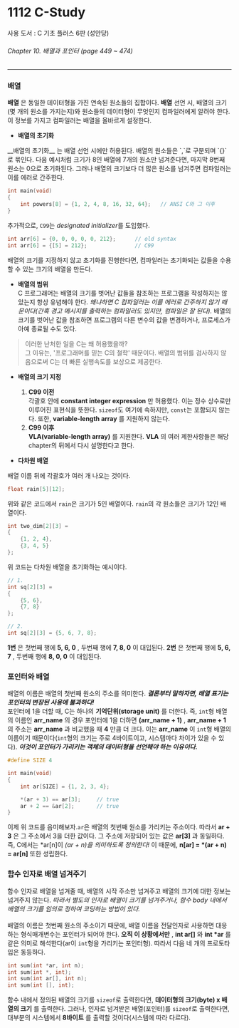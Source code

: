# 1112 C-Study
사용 도서 : C 기초 플러스 6판 (성안당)

###### Chapter 10. 배열과 포인터 (page 449 ~ 474)
<hr>

### 배열

__배열__ 은 동일한 데이터형을 가진 연속된 원소들의 집합이다. __배열__ 선언 시, 배열의 크기(몇 개의 원소를 가지는지)와 원소들의 데이터형이 무엇인지 컴파일러에게 알려야 한다. 이 정보를 가지고 컴파일러는 배열을 올바르게 설정한다. 

- __배열의 초기화__<br>
<p>
__배열의 초기화__ 는 배열 선언 시에만 허용된다. 배열의 원소들은 `,`로 구분되며 `{}`로 묶인다. 다음 예시처럼 크기가 8인 배열에 7개의 원소만 넘겨준다면, 마지막 8번째 원소는 0으로 초기화된다. 그러나 배열의 크기보다 더 많은 원소를 넘겨주면 컴파일러는 이를 에러로 간주한다.

```c
int main(void)
{
    int powers[8] = {1, 2, 4, 8, 16, 32, 64};   // ANSI C와 그 이후
}
```

추가적으로, `C99`는 *designated initializer*를 도입했다. 

```c
int arr[6] = {0, 0, 0, 0, 0, 212};      // old syntax
int arr[6] = {[5] = 212};               // C99
```

배열의 크기를 지정하지 않고 초기화를 진행한다면, 컴파일러는 초기화되는 값들을 수용할 수 있는 크기의 배열을 만든다. 
<p>

- __배열의 범위__<br>
C 프로그래머는 배열의 크기를 벗어난 값들을 참조하는 프로그램을 작성하지는 않았는지 항상 유념해야 한다. *왜냐하면 C 컴파일러는 이를 에러로 간주하지 않기 때문이다(간혹 경고 메시지를 출력하는 컴파일러도 있지만, 컴파일은 잘 된다).* 배열의 크기를 벗어난 값을 참조하면 프로그램의 다른 변수의 값을 변경하거나, 프로세스가 아예 종료될 수도 있다.<br>

>이러한 난처한 일을 C는 왜 허용했을까?<br>
>그 이유는, '프로그래머를 믿는 C의 철학' 때문이다. 배열의 범위를 검사하지 않음으로써 C는 더 빠른 실행속도를 보상으로 제공한다.<br>

- __배열의 크기 지정__<br>
    1. __C99 이전__<br>
        각괄호 안에 __constant integer expression__ 만 허용했다. 이는 정수 상수로만 이루어진 표현식을 뜻한다. `sizeof`도 여기에 속하지만, `const`는 포함되지 않는다. 또한, __variable-length array__ 를 지원하지 않는다.
    2. __C99 이후__<br>
        __VLA(variable-length array)__ 를 지원한다. __VLA__ 의 여러 제한사항들은 해당 chapter의 뒤에서 다시 설명한다고 한다.

- __다차원 배열__<br>
<p>
배열 이름 뒤에 각괄호가 여러 개 나오는 것이다. 

```c
float rain[5][12];
```

위와 같은 코드에서 `rain`은 크기가 5인 배열이다. `rain`의 각 원소들은 크기가 12인 배열이다. 

```c
int two_dim[2][3] = 
{
    {1, 2, 4},
    {3, 4, 5}
};
```

위 코드는 다차원 배열을 초기화하는 예시이다. 

```c
// 1.
int sq[2][3] = 
{
    {5, 6},
    {7, 8}
};

// 2.
int sq[2][3] = {5, 6, 7, 8};
```

__1번__ 은 첫번째 행에 __5, 6, 0__ , 두번째 행에 __7, 8, 0__ 이 대입된다. __2번__ 은 첫번째 행에 __5, 6, 7__ , 두번째 행에 __8, 0, 0__ 이 대입된다. 
<p>


### 포인터와 배열

배열의 이름은 배열의 첫번째 원소의 주소를 의미한다. __*결론부터 말하자면, 배열 표기는 포인터의 변장된 사용에 불과하다!*__ <br>
포인터에 1을 더할 때, C는 하나의 __기억단위(storage unit)__ 를 더한다. 즉, `int`형 배열의 이름인 __arr_name__ 의 경우 포인터에 1을 더하면 __(arr_name + 1)__ , __arr_name + 1__ 의 주소는 __arr_name__ 과 비교했을 때 __4__ 만큼 더 크다. 이는 __arr_name__ 이 `int`형 배열의 이름이기 때문이다(`int`형의 크기는 주로 4바이트이고, 시스템마다 차이가 있을 수 있다). __*이것이 포인터가 가리키는 객체의 데이터형을 선언해야 하는 이유이다.*__

```c
#define SIZE 4

int main(void)
{
    int ar[SIZE] = {1, 2, 3, 4};

    *(ar + 3) == ar[3];     // true
    ar + 2 == &ar[2];       // true
}
```

이제 위 코드를 음미해보자.`ar`은 배열의 첫번째 원소를 가리키는 주소이다. 따라서 __ar + 3__ 은 그 주소에서 3을 더한 값이다. 그 주소에 저장되어 있는 값은 __ar[3]__ 과 동일하다. 즉, C에서는 *ar[n]이 *(ar + n)을 의미하도록 정의한다!* 이 때문에, __n[ar] = *(ar + n) = ar[n]__ 또한 성립한다.

### 함수 인자로 배열 넘겨주기

함수 인자로 배열을 넘겨줄 때, 배열의 시작 주소만 넘겨주고 배열의 크기에 대한 정보는 넘겨주지 않는다. *따라서 별도의 인자로 배열이 크기를 넘겨주거나, 함수 body 내에서 배열의 크기를 임의로 정하여 코딩하는 방법이 있다.* <br><br>
배열의 이름은 첫번째 원소의 주소이기 때문에, 배열 이름을 전달인자로 사용하면 대응하는 형식매개변수는 포인터가 되어야 한다. __오직 이 상황에서만__ , __int ar[]__ 와 __int *ar__ 를 같은 의미로 해석한다(ar이 `int`형을 가리키는 포인터형). 따라서 다음 네 개의 프로토타입은 동등하다.

```c
int sum(int *ar, int n);
int sum(int *, int);
int sum(int ar[], int n);
int sum(int [], int);
```

함수 내에서 정의된 배열의 크기를 `sizeof`로 출력한다면, __데이터형의 크기(byte) x 배열의 크기__ 를 출력한다. 그러나, 인자로 넘겨받은 배열(포인터)를 `sizeof`로 출력한다면, 대부분의 시스템에서 __8바이트__ 를 출력할 것이다(시스템에 따라 다르다).<br>